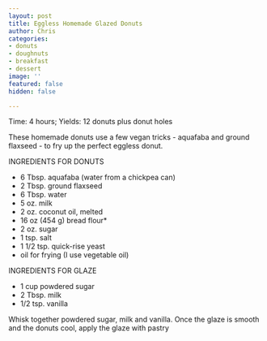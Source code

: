 ```yaml
---
layout: post
title: Eggless Homemade Glazed Donuts
author: Chris
categories:
- donuts
- doughnuts
- breakfast
- dessert
image: ''
featured: false
hidden: false

---
```

Time: 4 hours; Yields: 12 donuts plus donut holes

These homemade donuts use a few vegan tricks - aquafaba and ground flaxseed - to fry up the perfect eggless donut. 

INGREDIENTS FOR DONUTS

* 6 Tbsp. aquafaba (water from a chickpea can)
* 2 Tbsp. ground flaxseed
* 6 Tbsp. water
* 5 oz. milk
* 2 oz. coconut oil, melted
* 16 oz (454 g) bread flour*
* 2 oz. sugar
* 1 tsp. salt
* 1 1/2 tsp. quick-rise yeast
* oil for frying (I use vegetable oil)

INGREDIENTS FOR GLAZE

* 1 cup powdered sugar
* 2 Tbsp. milk
* 1/2 tsp. vanilla

Whisk together powdered sugar, milk and vanilla. Once the glaze is smooth and the donuts cool, apply the glaze with pastry